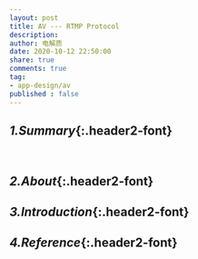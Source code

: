 ```yaml
---
layout: post
title: AV --- RTMP Protocol
description: 
author: 电解质
date: 2020-10-12 22:50:00
share: true
comments: true
tag: 
- app-design/av
published : false
---
```

## *1.Summary*{:.header2-font}
&emsp;&emsp;
## *2.About*{:.header2-font}
## *3.Introduction*{:.header2-font}
## *4.Reference*{:.header2-font}